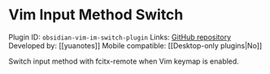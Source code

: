 # Vim Input Method Switch

Plugin ID: `obsidian-vim-im-switch-plugin`
Links: [GitHub repository](https://github.com/yuanotes/obsidian-vim-im-switch-plugin)
Developed by: [[yuanotes]]
Mobile compatible: [[Desktop-only plugins|No]]

Switch input method with fcitx-remote when Vim keymap is enabled.

